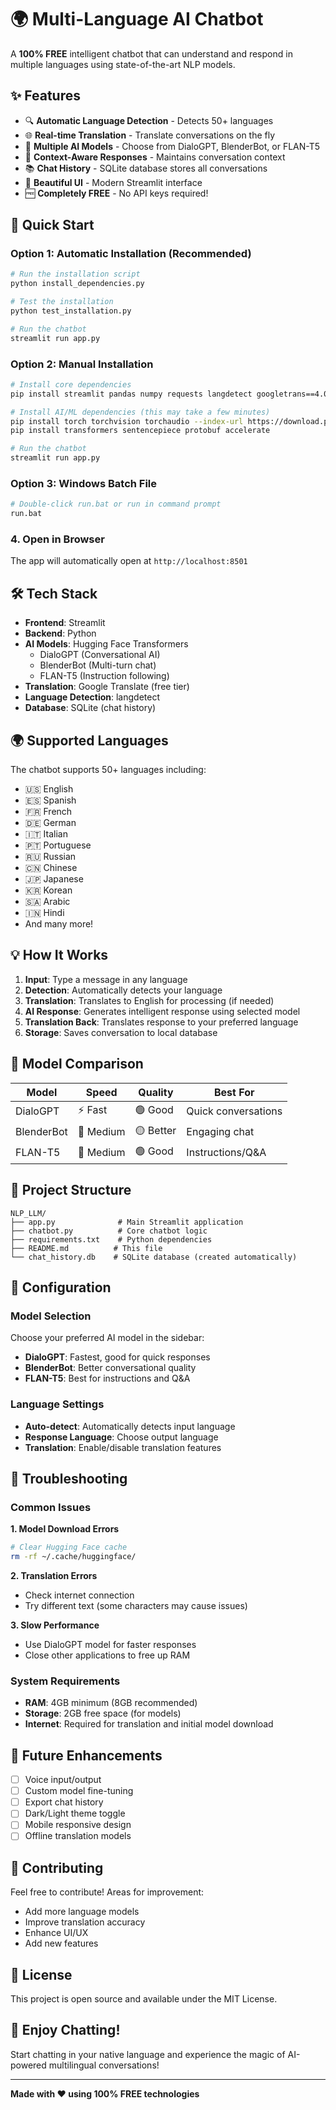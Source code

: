 # 🌍 Multi-Language AI Chatbot

A **100% FREE** intelligent chatbot that can understand and respond in multiple languages using state-of-the-art NLP models.

## ✨ Features

- 🔍 **Automatic Language Detection** - Detects 50+ languages
- 🌐 **Real-time Translation** - Translate conversations on the fly
- 🤖 **Multiple AI Models** - Choose from DialoGPT, BlenderBot, or FLAN-T5
- 💬 **Context-Aware Responses** - Maintains conversation context
- 📚 **Chat History** - SQLite database stores all conversations
- 🎨 **Beautiful UI** - Modern Streamlit interface
- 🆓 **Completely FREE** - No API keys required!

## 🚀 Quick Start

### Option 1: Automatic Installation (Recommended)
```bash
# Run the installation script
python install_dependencies.py

# Test the installation
python test_installation.py

# Run the chatbot
streamlit run app.py
```

### Option 2: Manual Installation
```bash
# Install core dependencies
pip install streamlit pandas numpy requests langdetect googletrans==4.0.0rc1

# Install AI/ML dependencies (this may take a few minutes)
pip install torch torchvision torchaudio --index-url https://download.pytorch.org/whl/cpu
pip install transformers sentencepiece protobuf accelerate

# Run the chatbot
streamlit run app.py
```

### Option 3: Windows Batch File
```bash
# Double-click run.bat or run in command prompt
run.bat
```

### 4. Open in Browser
The app will automatically open at `http://localhost:8501`

## 🛠️ Tech Stack

- **Frontend**: Streamlit
- **Backend**: Python
- **AI Models**: Hugging Face Transformers
  - DialoGPT (Conversational AI)
  - BlenderBot (Multi-turn chat)
  - FLAN-T5 (Instruction following)
- **Translation**: Google Translate (free tier)
- **Language Detection**: langdetect
- **Database**: SQLite (chat history)

## 🌍 Supported Languages

The chatbot supports 50+ languages including:

- 🇺🇸 English
- 🇪🇸 Spanish  
- 🇫🇷 French
- 🇩🇪 German
- 🇮🇹 Italian
- 🇵🇹 Portuguese
- 🇷🇺 Russian
- 🇨🇳 Chinese
- 🇯🇵 Japanese
- 🇰🇷 Korean
- 🇸🇦 Arabic
- 🇮🇳 Hindi
- And many more!

## 💡 How It Works

1. **Input**: Type a message in any language
2. **Detection**: Automatically detects your language
3. **Translation**: Translates to English for processing (if needed)
4. **AI Response**: Generates intelligent response using selected model
5. **Translation Back**: Translates response to your preferred language
6. **Storage**: Saves conversation to local database

## 🎯 Model Comparison

| Model | Speed | Quality | Best For |
|-------|-------|---------|----------|
| DialoGPT | ⚡ Fast | 🟢 Good | Quick conversations |
| BlenderBot | 🐌 Medium | 🟡 Better | Engaging chat |
| FLAN-T5 | 🐌 Medium | 🟢 Good | Instructions/Q&A |

## 📁 Project Structure

```
NLP_LLM/
├── app.py              # Main Streamlit application
├── chatbot.py          # Core chatbot logic
├── requirements.txt    # Python dependencies
├── README.md          # This file
└── chat_history.db    # SQLite database (created automatically)
```

## 🔧 Configuration

### Model Selection
Choose your preferred AI model in the sidebar:
- **DialoGPT**: Fastest, good for quick responses
- **BlenderBot**: Better conversational quality
- **FLAN-T5**: Best for instructions and Q&A

### Language Settings
- **Auto-detect**: Automatically detects input language
- **Response Language**: Choose output language
- **Translation**: Enable/disable translation features

## 🚨 Troubleshooting

### Common Issues

**1. Model Download Errors**
```bash
# Clear Hugging Face cache
rm -rf ~/.cache/huggingface/
```

**2. Translation Errors**
- Check internet connection
- Try different text (some characters may cause issues)

**3. Slow Performance**
- Use DialoGPT model for faster responses
- Close other applications to free up RAM

### System Requirements

- **RAM**: 4GB minimum (8GB recommended)
- **Storage**: 2GB free space (for models)
- **Internet**: Required for translation and initial model download

## 🔮 Future Enhancements

- [ ] Voice input/output
- [ ] Custom model fine-tuning
- [ ] Export chat history
- [ ] Dark/Light theme toggle
- [ ] Mobile responsive design
- [ ] Offline translation models

## 🤝 Contributing

Feel free to contribute! Areas for improvement:
- Add more language models
- Improve translation accuracy
- Enhance UI/UX
- Add new features

## 📄 License

This project is open source and available under the MIT License.

## 🎉 Enjoy Chatting!

Start chatting in your native language and experience the magic of AI-powered multilingual conversations!

---

**Made with ❤️ using 100% FREE technologies**
